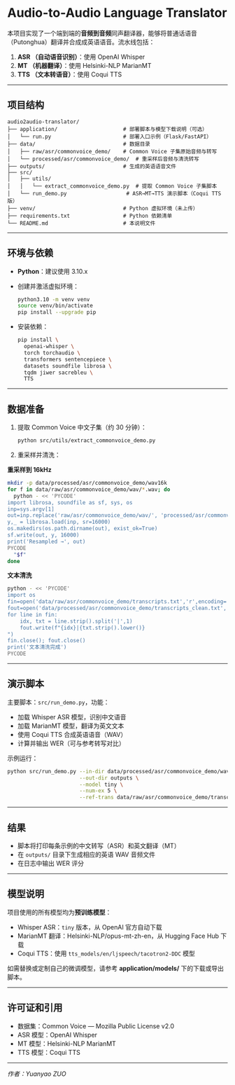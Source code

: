 # Audio-to-Audio Language Translator

本项目实现了一个端到端的**音频到音频**同声翻译器，能够将普通话语音（Putonghua）翻译并合成成英语语音。流水线包括：

1. **ASR （自动语音识别）**：使用 OpenAI Whisper
2. **MT （机器翻译）**：使用 Helsinki-NLP MarianMT
3. **TTS （文本转语音）**：使用 Coqui TTS

---

## 项目结构

```
audio2audio-translator/
├── application/                     # 部署脚本与模型下载说明（可选）
│   └── run.py                       # 部署入口示例（Flask/FastAPI）
├── data/                            # 数据目录
│   ├── raw/asr/commonvoice_demo/    # Common Voice 子集原始音频与转写
│   └── processed/asr/commonvoice_demo/  # 重采样后音频与清洗转写
├── outputs/                         # 生成的英语语音文件
├── src/
│   ├── utils/
│   │   └── extract_commonvoice_demo.py  # 提取 Common Voice 子集脚本
│   └── run_demo.py                   # ASR→MT→TTS 演示脚本（Coqui TTS 版）
├── venv/                            # Python 虚拟环境（未上传）
├── requirements.txt                 # Python 依赖清单
└── README.md                        # 本说明文件
```

---

## 环境与依赖

* **Python**：建议使用 3.10.x
* 创建并激活虚拟环境：

  ```bash
  python3.10 -m venv venv
  source venv/bin/activate
  pip install --upgrade pip
  ```
* 安装依赖：

  ```bash
  pip install \
    openai-whisper \
    torch torchaudio \
    transformers sentencepiece \
    datasets soundfile librosa \
    tqdm jiwer sacrebleu \
    TTS
  ```

---

## 数据准备

1. 提取 Common Voice 中文子集（约 30 分钟）：

   ```bash
   python src/utils/extract_commonvoice_demo.py
   ```

2. 重采样并清洗：

**重采样到 16kHz**

```bash
mkdir -p data/processed/asr/commonvoice_demo/wav16k
for f in data/raw/asr/commonvoice_demo/wav/*.wav; do
  python - << 'PYCODE'
import librosa, soundfile as sf, sys, os
inp=sys.argv[1]
out=inp.replace('raw/asr/commonvoice_demo/wav/', 'processed/asr/commonvoice_demo/wav16k/')
y,_ = librosa.load(inp, sr=16000)
os.makedirs(os.path.dirname(out), exist_ok=True)
sf.write(out, y, 16000)
print('Resampled →', out)
PYCODE
  "$f"
done
```

**文本清洗**

```bash
python - << 'PYCODE'
import os
fin=open('data/raw/asr/commonvoice_demo/transcripts.txt','r',encoding='utf-8')
fout=open('data/processed/asr/commonvoice_demo/transcripts_clean.txt','w',encoding='utf-8')
for line in fin:
    idx, txt = line.strip().split('|',1)
    fout.write(f"{idx}|{txt.strip().lower()}
")
fin.close(); fout.close()
print('文本清洗完成')
PYCODE
```

---

## 演示脚本

主要脚本：`src/run_demo.py`，功能：

* 加载 Whisper ASR 模型，识别中文语音
* 加载 MarianMT 模型，翻译为英文文本
* 使用 Coqui TTS 合成英语语音（WAV）
* 计算并输出 WER（可与参考转写对比）

示例运行：

```bash
python src/run_demo.py --in-dir data/processed/asr/commonvoice_demo/wav16k \
                       --out-dir outputs \
                       --model tiny \
                       --num-ex 5 \
                       --ref-trans data/raw/asr/commonvoice_demo/transcripts.txt
```

---

## 结果

* 脚本将打印每条示例的中文转写（ASR）和英文翻译（MT）
* 在 `outputs/` 目录下生成相应的英语 WAV 音频文件
* 在日志中输出 WER 评分

---

## 模型说明

项目使用的所有模型均为**预训练模型**：

* Whisper ASR：`tiny` 版本，从 OpenAI 官方自动下载
* MarianMT 翻译：Helsinki-NLP/opus-mt-zh-en，从 Hugging Face Hub 下载
* Coqui TTS：使用 `tts_models/en/ljspeech/tacotron2-DDC` 模型

如需替换或定制自己的微调模型，请参考 **application/models/** 下的下载或导出脚本。

---

## 许可证和引用

* 数据集：Common Voice — Mozilla Public License v2.0
* ASR 模型：OpenAI Whisper
* MT 模型：Helsinki-NLP MarianMT
* TTS 模型：Coqui TTS

---

*作者：Yuanyao ZUO*
